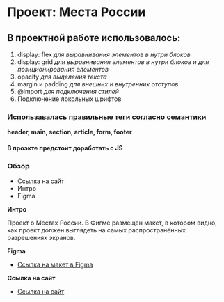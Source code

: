 # Проект: Места России
## В проектной работе использовалось:
1. display: flex *для выравнивания элементов в нутри блоков*
2. display: grid *для выравнивания элементов в нутри блоков и для позиционирования элементов*
3. opacity *для выделения текста*
4. margin и padding *для внешних и внутренних отступов*
5. @import *для подключения стилей*
6. Подключение локольных шрифтов
### Использавалась правильные теги согласно семантики
**header, main, section, article, form, footer**
#### В проэкте предстоит доработать с JS

### Обзор
* Ссылка на сайт
* Интро
* Figma

**Интро**

Проект о Местах России.
В Фигме размещен макет, в котором видно, как проект должен выглядеть на самых распространённых разрешениях экранов.

**Figma**

* [Ссылка на макет в Figma](https://www.figma.com/file/2cn9N9jSkmxD84oJik7xL7/JavaScript.-Sprint-4?type=design&node-id=0-1&t=9laIELT5IdrHEMCq-0)

**Ссылка на сайт**
* [Ссылка на сайт](https://rde161rus.github.io/mesto/)